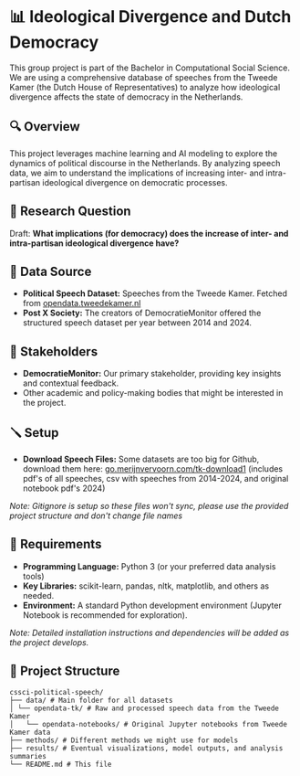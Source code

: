 # 📊 Ideological Divergence and Dutch Democracy

This group project is part of the Bachelor in Computational Social Science. We are using a comprehensive database of speeches from the Tweede Kamer (the Dutch House of Representatives) to analyze how ideological divergence affects the state of democracy in the Netherlands.



## 🔍 Overview

This project leverages machine learning and AI modeling to explore the dynamics of political discourse in the Netherlands. By analyzing speech data, we aim to understand the implications of increasing inter- and intra-partisan ideological divergence on democratic processes.


## 🎯 Research Question

Draft: **What implications (for democracy) does the increase of inter- and intra-partisan ideological divergence have?**


## 💾 Data Source

- **Political Speech Dataset:** Speeches from the Tweede Kamer. Fetched from [opendata.tweedekamer.nl](https://opendata.tweedekamer.nl/)
- **Post X Society:** The creators of DemocratieMonitor offered the structured speech dataset per year between 2014 and 2024.


## 🤝 Stakeholders

- **DemocratieMonitor:** Our primary stakeholder, providing key insights and contextual feedback.
- Other academic and policy-making bodies that might be interested in the project.


## 🪛 Setup

- **Download Speech Files:** Some datasets are too big for Github, download them here: [go.merijnvervoorn.com/tk-download1](https://go.merijnvervoorn.com/tk-download1) (includes pdf's of all speeches, csv with speeches from 2014-2024, and original notebook pdf's 2024)

*Note: Gitignore is setup so these files won't sync, please use the provided project structure and don't change file names*


## 🔧 Requirements

- **Programming Language:** Python 3 (or your preferred data analysis tools)
- **Key Libraries:** scikit-learn, pandas, nltk, matplotlib, and others as needed.
- **Environment:** A standard Python development environment (Jupyter Notebook is recommended for exploration).

*Note: Detailed installation instructions and dependencies will be added as the project develops.*


## 📁 Project Structure
```
cssci-political-speech/
├── data/ # Main folder for all datasets
│ └── opendata-tk/ # Raw and processed speech data from the Tweede Kamer
│   └── opendata-notebooks/ # Original Jupyter notebooks from Tweede Kamer data
├── methods/ # Different methods we might use for models
├── results/ # Eventual visualizations, model outputs, and analysis summaries
└── README.md # This file
```

